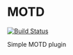 # MOTD

[![Build Status](https://travis-ci.com/bmlzootown/MOTD.svg?branch=master)](https://travis-ci.com/bmlzootown/MOTD)

Simple MOTD plugin
